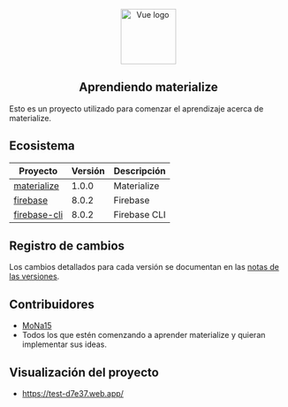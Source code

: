 <p align="center"><a href="https://materializecss.com/" target="_blank" rel="noopener noreferrer"><img width="100" src="https://picsum.photos/500/500" alt="Vue logo"></a></p>

<p>

</p>

<h2 align="center">Aprendiendo materialize</h2>

Esto es un proyecto utilizado para comenzar el aprendizaje acerca de materialize.

## Ecosistema

| Proyecto | Versión | Descripción |
|---------|--------|-------------|
| [materialize]          | 1.0.0 | Materialize |
| [firebase]                | 8.0.2 | Firebase |
| [firebase-cli]             | 8.0.2 | Firebase CLI |

[materialize]: https://materializecss.com/
[firebase]: https://firebase.google.com/docs/hosting/quickstart?hl=es
[firebase-cli]: https://firebase.google.com/docs/cli



## Registro de cambios

Los cambios detallados para cada versión se documentan en las [notas de las versiones](https://github.com/Zorayda/learningTomaterialize/releases).



## Contribuidores

- [MoNa15](https://mona15.com)
- Todos los que estén comenzando a aprender materialize y quieran implementar sus ideas.


## Visualización del proyecto

- https://test-d7e37.web.app/


